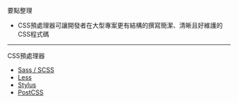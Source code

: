 要點整理
- CSS預處理器可讓開發者在大型專案更有結構的撰寫簡潔、清晰且好維護的CSS程式碼

---

CSS預處理器
- [Sass / SCSS](http://sass-lang.com/)
- [Less](http://lesscss.org/)
- [Stylus](https://stylus-lang.com/)
- [PostCSS](https://postcss.org/)